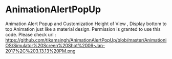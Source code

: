 # AnimationAlertPopUp
Animation Alert Popup and Customization Height of View , Display bottom to top Animation just like a material design.
Permission is granted to use this code.
Please check url :
https://github.com/tikamsingh/AnimationAlertPopUp/blob/master/AnimationiOS/Simulator%20Screen%20Shot%2006-Jan-2017%2C%203.13.13%20PM.png
